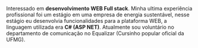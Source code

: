 Interessado em <b>desenvolvimento WEB Full stack</b>. Minha ultima experiência profissional foi um estágio em uma empresa de energia sustentável, nesse estágio eu desenvolvia funcionalidades para a plataforma WEB, a linguagem utilizada era <b>C# (ASP NET)</b>. Atualmente sou voluntário no departamento de comunicação no Equalizar (Cursinho popular oficial da UFMG).
